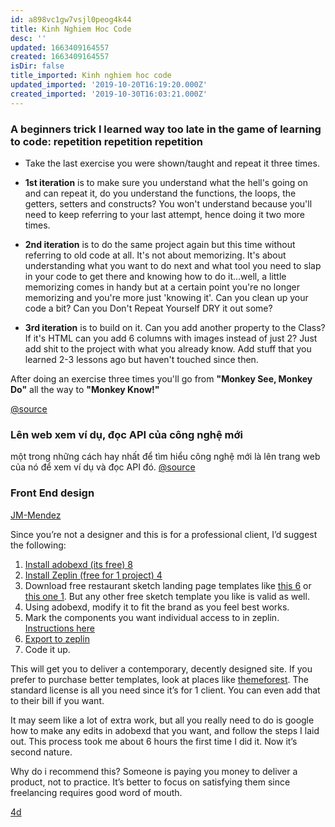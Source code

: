 ```yaml
---
id: a898vc1gw7vsjl0peog4k44
title: Kinh Nghiem Hoc Code
desc: ''
updated: 1663409164557
created: 1663409164557
isDir: false
title_imported: Kinh nghiem hoc code
updated_imported: '2019-10-20T16:19:20.000Z'
created_imported: '2019-10-30T16:03:21.000Z'
---
```


### A beginners trick I learned way too late in the game of learning to code: repetition repetition repetition

-   Take the last exercise you were shown/taught and repeat it three times.
    
-   **1st iteration**  is to make sure you understand what the hell's going on and can repeat it, do you understand the functions, the loops, the getters, setters and constructs? You won't understand because you'll need to keep referring to your last attempt, hence doing it two more times.
    
-   **2nd iteration**  is to do the same project again but this time without referring to old code at all. It's not about memorizing. It's about understanding what you want to do next and what tool you need to slap in your code to get there and knowing how to do it...well, a little memorizing comes in handy but at a certain point you're no longer memorizing and you're more just 'knowing it'. Can you clean up your code a bit? Can you Don't Repeat Yourself DRY it out some?
    
-   **3rd iteration**  is to build on it. Can you add another property to the Class? If it's HTML can you add 6 columns with images instead of just 2? Just add shit to the project with what you already know. Add stuff that you learned 2-3 lessons ago but haven't touched since then.
    

After doing an exercise three times you'll go from  **"Monkey See, Monkey Do"**  all the way to  **"Monkey Know!"**

[@source](https://www.reddit.com/r/learnprogramming/comments/5pyx5t/a_beginners_trick_i_learned_way_too_late_in_the/)

### Lên web xem ví dụ, đọc API của công nghệ mới
một trong những cách hay nhất để tìm hiểu công nghệ mới là lên trang web của nó để xem ví dụ và đọc API đó.
[@source](https://toidicodedao.com/2017/12/19/puppeteer-headless-chrome-api-phan-2-cao-du-lieu-kenh14/)

###   Front End design

[JM-Mendez](https://www.freecodecamp.org/forum/u/JM-Mendez)

Since you’re not a designer and this is for a professional client, I’d suggest the following:

1.  [Install adobexd (its free)  8](https://www.adobe.com/products/xd.html)
2.  [Install Zeplin (free for 1 project)  4](https://zeplin.io/)
3.  Download free restaurant sketch landing page templates like  [this  6](https://sketchrepo.com/free-sketch/foodly-restaurant-recipe-website-template-freebie/)  or  [this one  1](https://www.sketchappsources.com/free-source/924-restaurant-landing-page-sketch-freebie-resource.html). But any other free sketch template you like is valid as well.
4.  Using adobexd, modify it to fit the brand as you feel best works.
5.  Mark the components you want individual access to in zeplin.  [Instructions here](https://helpx.adobe.com/xd/help/export-design-assets.html)
6.  [Export to zeplin](https://blog.zeplin.io/zeplin-now-integrates-with-adobe-xd-cc-726c8a4b2f22)
7.  Code it up.

This will get you to deliver a contemporary, decently designed site. If you prefer to purchase better templates, look at places like  [themeforest](https://themeforest.net/search/landing%20page%20templates%20sketch). The standard license is all you need since it’s for 1 client. You can even add that to their bill if you want.

It may seem like a lot of extra work, but all you really need to do is google how to make any edits in adobexd that you want, and follow the steps I laid out. This process took me about 6 hours the first time I did it. Now it’s second nature.

Why do i recommend this? Someone is paying you money to deliver a product, not to practice. It’s better to focus on satisfying them since freelancing requires good word of mouth.

[4d](https://www.freecodecamp.org/forum/t/i-am-creating-a-website-for-a-client-does-it-look-bad-how-can-it-be-improved/321170/16)
<!--stackedit_data:
eyJoaXN0b3J5IjpbNzgwMjI0NTQyLDYyNzY4MDM0LC04MjExND
MxMTcsLTI3NjA3NTA3MywtMjA4ODc0NjYxMiw3MzA5OTgxMTZd
fQ==
-->